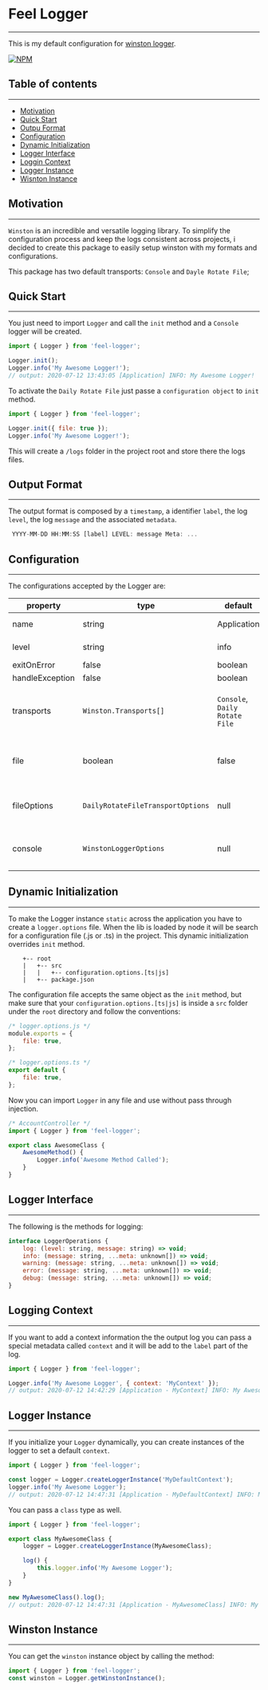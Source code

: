 # Feel Logger

---

This is my default configuration for [winston logger](https://github.com/winstonjs/winston).

[![NPM](https://nodei.co/npm/feel-logger.png)](https://nodei.co/npm/feel-logger/)

## Table of contents

---

-   [Motivation](#motivation)
-   [Quick Start](#quick-start)
-   [Outpu Format](#outpu-format)
-   [Configuration](#configuration)
-   [Dynamic Initialization](#dynamic-initialization)
-   [Logger Interface](#logger-interface)
-   [Loggin Context](#loggin-context)
-   [Logger Instance](#logger-instance)
-   [Wisnton Instance](#wisnton-instance)

## Motivation

---

`Winston` is an incredible and versatile logging library. To simplify the configuration process and keep the logs consistent across projects, i decided to create this package to easily setup winston with my formats and configurations.

This package has two default transports: `Console` and `Dayle Rotate File`;

## Quick Start

---

You just need to import `Logger` and call the `init` method and a `Console` logger will be created.

```js
import { Logger } from 'feel-logger';

Logger.init();
Logger.info('My Awesome Logger!');
// output: 2020-07-12 13:43:05 [Application] INFO: My Awesome Logger!
```

To activate the `Daily Rotate File` just passe a `configuration object` to `init` method.

```js
import { Logger } from 'feel-logger';

Logger.init({ file: true });
Logger.info('My Awesome Logger!');
```

This will create a `/logs` folder in the project root and store there the logs files.

## Output Format

---

The output format is composed by a `timestamp`, a identifier `label`, the log `level`, the log `message` and the associated `metadata`.

```js
 YYYY-MM-DD HH:MM:SS [label] LEVEL: message Meta: ...
```

## Configuration

---

The configurations accepted by the Logger are:

| property        | type                              | default                        | description                               |
| --------------- | --------------------------------- | ------------------------------ | ----------------------------------------- |
| name            | string                            | Application                    | this will be the `label`                  |
| level           | string                            | info                           | the log level                             |
| exitOnError     | false                             | boolean                        |                                           |
| handleException | false                             | boolean                        |                                           |
| transports      | `Winston.Transports[]`            | `Console`, `Daily Rotate File` | custom transports to be add to the Logger |
| file            | boolean                           | false                          | active `Dayle Rotate File` transport      |
| fileOptions     | `DailyRotateFileTransportOptions` | null                           | overrides default transport options       |
| console         | `WinstonLoggerOptions`            | null                           | overrides default transport options       |

## Dynamic Initialization

---

To make the Logger instance `static` across the application you have to create a `logger.options` file. When the lib is loaded by node it will be search for a configuration file (.js or .ts) in the project. This dynamic initialization overrides `init` method.

```
    +-- root
    |   +-- src
    |   |   +-- configuration.options.[ts|js]
    |   +-- package.json
```

The configuration file accepts the same object as the `init` method, but make sure that your `configuration.options.[ts|js]` is inside a `src` folder under the `root` directory and follow the conventions:

```js
/* logger.options.js */
module.exports = {
    file: true,
};
```

```js
/* logger.options.ts */
export default {
    file: true,
};
```

Now you can import `Logger` in any file and use without pass through injection.

```js
/* AccountController */
import { Logger } from 'feel-logger';

export class AwesomeClass {
    AwesomeMethod() {
        Logger.info('Awesome Method Called');
    }
}
```

## Logger Interface

---

The following is the methods for logging:

```js
interface LoggerOperations {
    log: (level: string, message: string) => void;
    info: (message: string, ...meta: unknown[]) => void;
    warning: (message: string, ...meta: unknown[]) => void;
    error: (message: string, ...meta: unknown[]) => void;
    debug: (message: string, ...meta: unknown[]) => void;
}
```

## Logging Context

---

If you want to add a context information the the output log you can pass a special metadata called `context` and it will be add to the `label` part of the log.

```js
import { Logger } from 'feel-logger';

Logger.info('My Awesome Logger', { context: 'MyContext' });
// output: 2020-07-12 14:42:29 [Application - MyContext] INFO: My Awesome Logger
```

## Logger Instance

---

If you initialize your `Logger` dynamically, you can create instances of the logger to set a default `context`.

```js
import { Logger } from 'feel-logger';

const logger = Logger.createLoggerInstance('MyDefaultContext');
logger.info('My Awesome Logger');
// output: 2020-07-12 14:47:31 [Application - MyDefaultContext] INFO: My Awesome Logger
```

You can pass a `class` type as well.

```js
import { Logger } from 'feel-logger';

export class MyAwesomeClass {
    logger = Logger.createLoggerInstance(MyAwesomeClass);

    log() {
        this.logger.info('My Awesome Logger');
    }
}

new MyAwesomeClass().log();
// output: 2020-07-12 14:47:31 [Application - MyAwesomeClass] INFO: My Awesome Logger
```

## Winston Instance

---

You can get the `winston` instance object by calling the method:

```js
import { Logger } from 'feel-logger';
const winston = Logger.getWinstonInstance();
```
